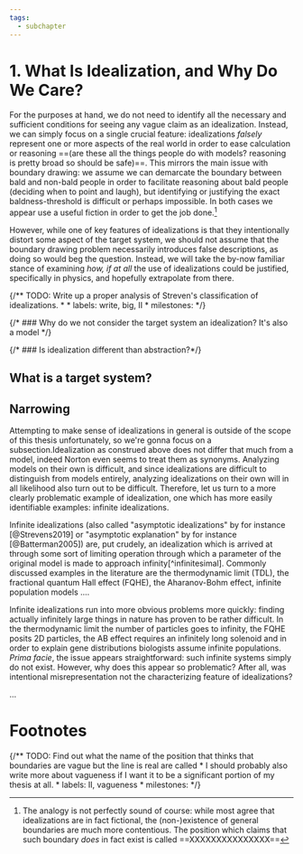 ```yaml
---
tags:
  - subchapter
---
```

# 1. What Is Idealization, and Why Do We Care?

For the purposes at hand, we do not need to identify all the necessary and sufficient conditions for seeing any vague claim as an idealization. Instead, we can simply focus on a single crucial feature: idealizations _falsely_ represent one or more aspects of the real world in order to ease calculation or reasoning ==(are these all the things people do with models? reasoning is pretty broad so should be safe)==. This mirrors the main issue with boundary drawing: we assume we can demarcate the boundary between bald and non-bald people in order to facilitate reasoning about bald people (deciding when to point and laugh), but identifying or justifying the exact baldness-threshold is difficult or perhaps impossible. In both cases we appear use a useful fiction in order to get the job done.[^1]

However, while one of key features of idealizations is that they intentionally distort some aspect of the target system, we should not assume that the boundary drawing problem necessarily introduces false descriptions, as doing so would beg the question. Instead, we will take the by-now familiar stance of examining _how, if at all_ the use of idealizations could be justified, specifically in physics, and hopefully extrapolate from there.


{/** TODO:  Write up a proper analysis of Streven's classification of idealizations.
    * 
    * labels: write, big, II
    * milestones: 
    */}
 


{/* ### Why do we not consider the target system an idealization? It's also a model */}



{/* ### Is idealization different than abstraction?*/}

## What is a target system?


## Narrowing

Attempting to make sense of idealizations in general is outside of the scope of this thesis unfortunately, so we're gonna focus on a subsection.Idealization as construed above does not differ that much from a model, indeed Norton even seems to treat them as synonyms. Analyzing models on their own is difficult, and since idealizations are difficult to distinguish from models entirely, analyzing idealizations on their own will in all likelihood also turn out to be difficult. Therefore, let us turn to a more clearly problematic example of idealization, one which has more easily identifiable examples: infinite idealizations.

Infinite idealizations (also called "asymptotic idealizations" by for instance [@Strevens2019] or "asymptotic explanation" by for instance [@Batterman2005]) are, put crudely, an idealization which is arrived at through some sort of limiting operation through which a parameter of the original model is made to approach infinity[^infinitesimal]. Commonly discussed examples in the literature are the thermodynamic limit (TDL), the fractional quantum Hall effect (FQHE), the Aharanov-Bohm effect, infinite population models ….

Infinite idealizations run into more obvious problems more quickly: finding actually infinitely large things in nature has proven to be rather difficult. In the thermodynamic limit the number of particles goes to infinity, the FQHE posits 2D particles, the AB effect requires an infinitely long solenoid and in order to explain gene distributions biologists assume infinite populations. _Prima facie_, the issue appears straightforward: such infinite systems simply do not exist. However, why does this appear so problematic? After all, was intentional misrepresentation not the characterizing feature of idealizations? 

…



# Footnotes
[^well-behaved]: Again, Norton actually does not consider ill-behaved idealizations to be idealizations at all, but for now we shall simply pretend he does in order to compare his stance.

{/** TODO: Find out what the name of the position that thinks that boundaries are vague but the line is real are called 
    * I should probably also write more about vagueness if I want it to be a significant portion of my thesis at all. 
    * labels: II, vagueness
    * milestones: 
    */} 

[^1]: The analogy is not perfectly sound of course: while most agree that idealizations are in fact fictional, the (non-)existence of general boundaries are much more contentious. The position which claims that such boundary *does* in fact exist is called ==XXXXXXXXXXXXXXX==